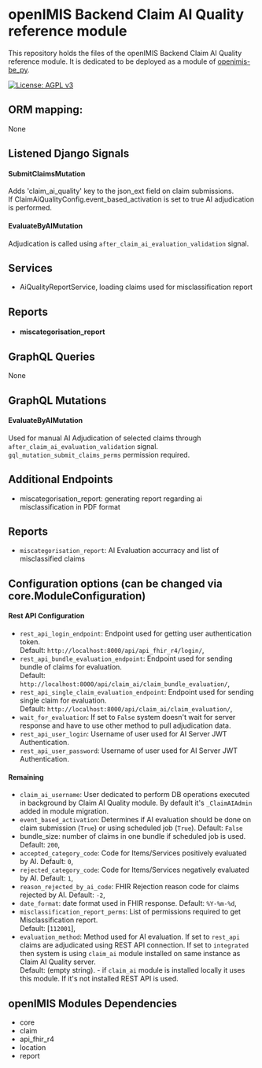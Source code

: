 # openIMIS Backend Claim AI Quality reference module
This repository holds the files of the openIMIS Backend Claim AI Quality reference module.
It is dedicated to be deployed as a module of [openimis-be_py](https://github.com/openimis/openimis-be_py).

[![License: AGPL v3](https://img.shields.io/badge/License-AGPL%20v3-blue.svg)](https://www.gnu.org/licenses/agpl-3.0)

## ORM mapping:
None

## Listened Django Signals
#### SubmitClaimsMutation 
Adds 'claim_ai_quality' key to the json_ext field on claim submissions.  
If ClaimAiQualityConfig.event_based_activation is set to true AI adjudication is performed.
#### EvaluateByAIMutation
Adjudication is called using `after_claim_ai_evaluation_validation` signal.


## Services
* AiQualityReportService, loading claims used for misclassification report

## Reports
* #### miscategorisation_report

## GraphQL Queries
None

## GraphQL Mutations
#### EvaluateByAIMutation
Used for manual AI Adjudication of selected claims through `after_claim_ai_evaluation_validation` signal. 
`gql_mutation_submit_claims_perms` permission required. 

## Additional Endpoints
* miscategorisation_report: generating report regarding ai misclassification in  PDF format


## Reports
* `miscategorisation_report`: AI Evaluation accurracy and list of misclassified claims


## Configuration options (can be changed via core.ModuleConfiguration)
#### Rest API Configuration
* `rest_api_login_endpoint`: Endpoint used for getting user authentication token.   
Default: `http://localhost:8000/api/api_fhir_r4/login/`,
* `rest_api_bundle_evaluation_endpoint`: Endpoint used for sending bundle of claims for evaluation.  
Default: `http://localhost:8000/api/claim_ai/claim_bundle_evaluation/`,
* `rest_api_single_claim_evaluation_endpoint`: Endpoint used for sending single claim for evaluation.  
Default: `http://localhost:8000/api/claim_ai/claim_evaluation/`,
* `wait_for_evaluation`: If set to `False` system doesn't wait for server response and have to use other method to 
pull adjudication data. 
* `rest_api_user_login`: Username of user used for AI Server JWT Authentication.
* `rest_api_user_password`: Username of user used for AI Server JWT Authentication.
#### Remaining 
* `claim_ai_username`: User dedicated to perform DB operations executed in background by Claim AI Quality module.
By default it's `_ClaimAIAdmin` added in module migration.
* `event_based_activation`: Determines if AI evaluation should be done on claim submission (`True`) or 
using scheduled job (`True`). Default: `False`
* bundle_size: number of claims in one bundle if scheduled job is used. Default: `200`,
* `accepted_category_code`: Code for Items/Services positively evaluated by AI. Default: `0`,
* `rejected_category_code`: Code for Items/Services negatively evaluated by AI. Default: `1`,
* `reason_rejected_by_ai_code`: FHIR Rejection reason code for claims rejected by AI. Default: `-2`,
* `date_format`: date format used in FHIR response. Default: `%Y-%m-%d`,
* `misclassification_report_perms`: List of permissions required to get Misclassification report.  
Default: [`112001`],
* `evaluation_method`: Method used for AI evaluation. If set to `rest_api` claims are adjudicated using 
REST API connection. If set to `integrated` then system is using `claim_ai` module installed on same instance
as Claim AI Quality server.  
Default: (empty string). - if `claim_ai` module is installed locally it uses this module. If it's 
not installed REST API is used.  

## openIMIS Modules Dependencies
* core
* claim
* api_fhir_r4
* location
* report
